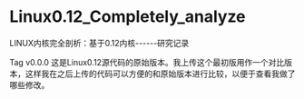 # Linux0.12_Completely_analyze
LINUX内核完全剖析：基于0.12内核------研究记录

Tag v0.0.0
这是Linux0.12源代码的原始版本。我上传这个最初版用作一个对比版本，这样我在之后上传的代码可以方便的和原始版本进行比较，以便于查看我做了哪些修改。


